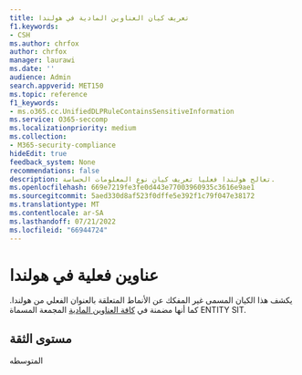 ```yaml
---
title: تعريف كيان العناوين المادية في هولندا
f1.keywords:
- CSH
ms.author: chrfox
author: chrfox
manager: laurawi
ms.date: ''
audience: Admin
search.appverid: MET150
ms.topic: reference
f1_keywords:
- ms.o365.cc.UnifiedDLPRuleContainsSensitiveInformation
ms.service: O365-seccomp
ms.localizationpriority: medium
ms.collection:
- M365-security-compliance
hideEdit: true
feedback_system: None
recommendations: false
description: تعالج هولندا فعليا تعريف كيان نوع المعلومات الحساسة.
ms.openlocfilehash: 669e7219fe3fe0d443e77003960935c3616e9ae1
ms.sourcegitcommit: 5aed330d8af523f0dffe5e392f1c79f047e38172
ms.translationtype: MT
ms.contentlocale: ar-SA
ms.lasthandoff: 07/21/2022
ms.locfileid: "66944724"
---
```

# <a name="netherlands-physical-addresses"></a>عناوين فعلية في هولندا

يكشف هذا الكيان المسمى غير المفكك عن الأنماط المتعلقة بالعنوان الفعلي من هولندا. كما أنها مضمنة في [كافة العناوين المادية](sit-defn-all-physical-addresses.md) المجمعة المسماة ENTITY SIT.

## <a name="confidence-level"></a>مستوى الثقة

المتوسطه